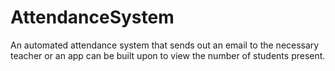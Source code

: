 # AttendanceSystem
An automated attendance system that sends out an email to the necessary teacher or an app can be built upon to view the number of students present.
